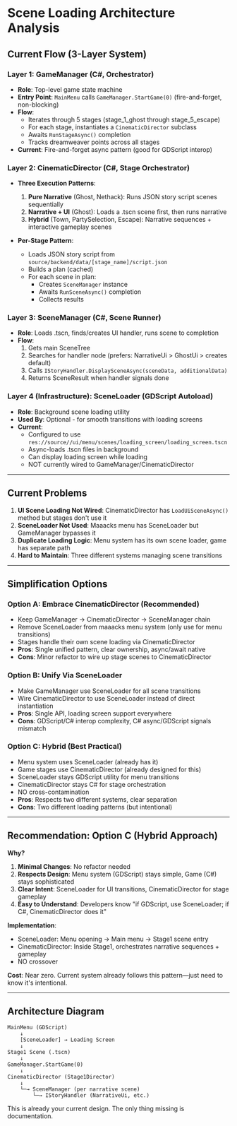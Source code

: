 # Scene Loading Architecture Analysis

## Current Flow (3-Layer System)

### Layer 1: GameManager (C#, Orchestrator)
- **Role**: Top-level game state machine
- **Entry Point**: `MainMenu` calls `GameManager.StartGame(0)` (fire-and-forget, non-blocking)
- **Flow**: 
  - Iterates through 5 stages (stage_1_ghost through stage_5_escape)
  - For each stage, instantiates a `CinematicDirector` subclass
  - Awaits `RunStageAsync()` completion
  - Tracks dreamweaver points across all stages
- **Current**: Fire-and-forget async pattern (good for GDScript interop)

### Layer 2: CinematicDirector (C#, Stage Orchestrator)
- **Three Execution Patterns**:
  1. **Pure Narrative** (Ghost, Nethack): Runs JSON story script scenes sequentially
  2. **Narrative + UI** (Ghost): Loads a .tscn scene first, then runs narrative
  3. **Hybrid** (Town, PartySelection, Escape): Narrative sequences + interactive gameplay scenes

- **Per-Stage Pattern**:
  - Loads JSON story script from `source/backend/data/[stage_name]/script.json`
  - Builds a plan (cached)
  - For each scene in plan:
    - Creates `SceneManager` instance
    - Awaits `RunSceneAsync()` completion
    - Collects results

### Layer 3: SceneManager (C#, Scene Runner)
- **Role**: Loads .tscn, finds/creates UI handler, runs scene to completion
- **Flow**:
  1. Gets main SceneTree
  2. Searches for handler node (prefers: NarrativeUi > GhostUi > creates default)
  3. Calls `IStoryHandler.DisplaySceneAsync(sceneData, additionalData)`
  4. Returns SceneResult when handler signals done

### Layer 4 (Infrastructure): SceneLoader (GDScript Autoload)
- **Role**: Background scene loading utility
- **Used By**: Optional - for smooth transitions with loading screens
- **Current**: 
  - Configured to use `res://source//ui/menu/scenes/loading_screen/loading_screen.tscn`
  - Async-loads .tscn files in background
  - Can display loading screen while loading
  - NOT currently wired to GameManager/CinematicDirector

---

## Current Problems

1. **UI Scene Loading Not Wired**: CinematicDirector has `LoadUiSceneAsync()` method but stages don't use it
2. **SceneLoader Not Used**: Maaacks menu has SceneLoader but GameManager bypasses it
3. **Duplicate Loading Logic**: Menu system has its own scene loader, game has separate path
4. **Hard to Maintain**: Three different systems managing scene transitions

---

## Simplification Options

### Option A: Embrace CinematicDirector (Recommended)
- Keep GameManager → CinematicDirector → SceneManager chain
- Remove SceneLoader from maaacks menu system (only use for menu transitions)
- Stages handle their own scene loading via CinematicDirector
- **Pros**: Single unified pattern, clear ownership, async/await native
- **Cons**: Minor refactor to wire up stage scenes to CinematicDirector

### Option B: Unify Via SceneLoader
- Make GameManager use SceneLoader for all scene transitions
- Wire CinematicDirector to use SceneLoader instead of direct instantiation
- **Pros**: Single API, loading screen support everywhere
- **Cons**: GDScript/C# interop complexity, C# async/GDScript signals mismatch

### Option C: Hybrid (Best Practical)
- Menu system uses SceneLoader (already has it)
- Game stages use CinematicDirector (already designed for this)
- SceneLoader stays GDScript utility for menu transitions
- CinematicDirector stays C# for stage orchestration
- NO cross-contamination
- **Pros**: Respects two different systems, clear separation
- **Cons**: Two different loading patterns (but intentional)

---

## Recommendation: Option C (Hybrid Approach)

**Why?**
1. **Minimal Changes**: No refactor needed
2. **Respects Design**: Menu system (GDScript) stays simple, Game (C#) stays sophisticated
3. **Clear Intent**: SceneLoader for UI transitions, CinematicDirector for stage gameplay
4. **Easy to Understand**: Developers know "if GDScript, use SceneLoader; if C#, CinematicDirector does it"

**Implementation**:
- SceneLoader: Menu opening → Main menu → Stage1 scene entry
- CinematicDirector: Inside Stage1, orchestrates narrative sequences + gameplay
- NO crossover

**Cost**: Near zero. Current system already follows this pattern—just need to know it's intentional.

---

## Architecture Diagram

```
MainMenu (GDScript)
    ↓
    [SceneLoader] → Loading Screen
    ↓
Stage1 Scene (.tscn)
    ↓
GameManager.StartGame(0)
    ↓
CinematicDirector (Stage1Director)
    ↓
    └─→ SceneManager (per narrative scene)
        └─→ IStoryHandler (NarrativeUi, etc.)
```

This is already your current design. The only thing missing is documentation.
